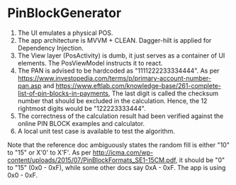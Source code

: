 # PinBlockGenerator

1. The UI emulates a physical POS.
2. The app architecture is MVVM + CLEAN. Dagger-hilt is applied for Dependency Injection. 
3. The View layer (PosActivity) is dumb, it just serves as
   a container of UI elements. The PosViewModel instructs it to react.
4. The PAN is advised to be hardcoded as "1111222233334444". 
   As per https://www.investopedia.com/terms/p/primary-account-number-pan.asp and
   https://www.eftlab.com/knowledge-base/261-complete-list-of-pin-blocks-in-payments,
   The last digit is called the checksum number that should be excluded in the calculation.
   Hence, the 12 rightmost digits would be "122223333444".
5. The correctness of the calculation result had been verified against the online PIN BLOCK
   examples and calculator.
6. A local unit test case is available to test the algorithm.

Note that the reference doc ambiguously states the random fill is either "10" to "15" or 
X'0' to X'F'. As per http://icma.com/wp-content/uploads/2015/07/PinBlockFormats_SE1-15CM.pdf, 
it should be "0" to "15" (0x0 - 0xF), while some other docs say 0xA - 0xF. The app is using
0x0 - 0xF.